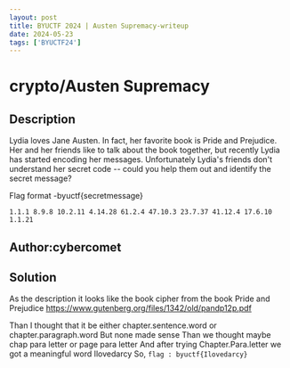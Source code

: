 ```yaml
---
layout: post
title: BYUCTF 2024 | Austen Supremacy-writeup
date: 2024-05-23
tags: ['BYUCTF24']
---
```


# crypto/Austen Supremacy

## Description

Lydia loves Jane Austen. In fact, her favorite book is Pride and Prejudice. Her and her friends like to talk about the book together, but recently Lydia has started encoding her messages. Unfortunately Lydia's friends don't understand her secret code -- could you help them out and identify the secret message?

Flag format -byuctf{secretmessage}

```1.1.1 8.9.8 10.2.11 4.14.28 61.2.4 47.10.3 23.7.37 41.12.4 17.6.10 1.1.21```

## Author:cybercomet

## Solution

As the description it looks like the book cipher from the book Pride and Prejudice
https://www.gutenberg.org/files/1342/old/pandp12p.pdf

Than I thought that it be either chapter.sentence.word or chapter.paragraph.word But none made sense 
Than we thought maybe chap para letter or page para letter 
And after trying Chapter.Para.letter we got a meaningful word
Ilovedarcy
So,
```flag : byuctf{Ilovedarcy}```
